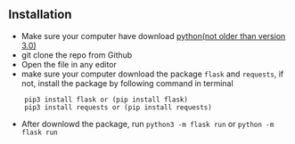 
## Installation
- Make sure your computer have download [python(not older than version 3.0)](https://www.python.org/downloads/)
- git clone the repo from Github
- Open the file in any editor
- make sure your computer download the package `flask` and `requests`, if not, install the package by following command in terminal
```
    pip3 install flask or (pip install flask)
    pip3 install requests or (pip install requests)
```
- After downlowd the package, run `python3 -m flask run` or `python -m flask run`
<!-- - Open browser: [http://127.0.0.1:5000/lyftTest/input](http://127.0.0.1:5000/lyftTest/input) -->